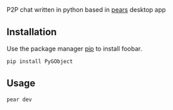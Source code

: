 ##
P2P chat written in python based in [pears](https://docs.pears.com/guides/making-a-pear-desktop-app) desktop app
##
## Installation

Use the package manager [pip](https://pip.pypa.io/en/stable/) to install foobar.

```bash
pip install PyGObject
```

## Usage
```
pear dev
```
